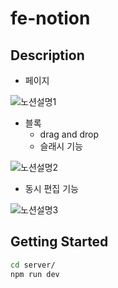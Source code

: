 # fe-notion

## Description

- 페이지

![노션설명1](https://gist.github.com/user-attachments/assets/6079ff88-923e-493e-905b-8209ad991d9c)

- 블록
  - drag and drop
  - 슬래시 기능

![노션설명2](https://gist.github.com/user-attachments/assets/388c0c35-4e1f-4e5e-9c9c-2e7bf3b3f703)

- 동시 편집 기능

![노션설명3](https://gist.github.com/user-attachments/assets/e59b3f4f-18bf-490a-9317-6aaaeb337c67)

## Getting Started

```bash
cd server/
npm run dev
```
